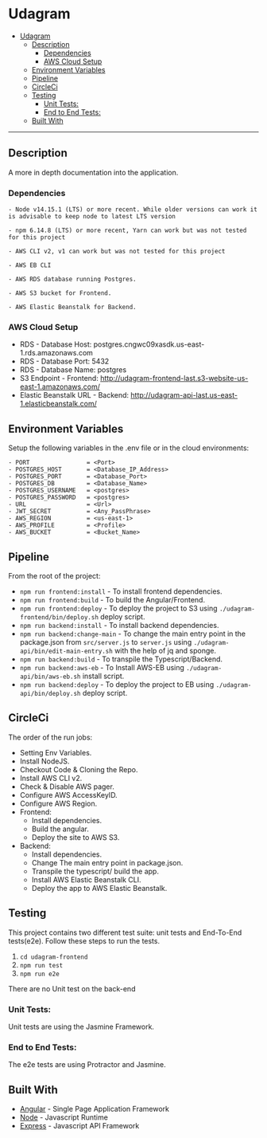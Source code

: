 # Udagram

- [Udagram](#udagram)
  - [Description](#description)
    - [Dependencies](#dependencies)
    - [AWS Cloud Setup](#aws-cloud-setup)
  - [Environment Variables](#environment-variables)
  - [Pipeline](#pipeline)
  - [CircleCi](#circleci)
  - [Testing](#testing)
    - [Unit Tests:](#unit-tests)
    - [End to End Tests:](#end-to-end-tests)
  - [Built With](#built-with)

---

## Description
A more in depth documentation into the application.

### Dependencies
```
- Node v14.15.1 (LTS) or more recent. While older versions can work it is advisable to keep node to latest LTS version

- npm 6.14.8 (LTS) or more recent, Yarn can work but was not tested for this project

- AWS CLI v2, v1 can work but was not tested for this project

- AWS EB CLI

- AWS RDS database running Postgres.

- AWS S3 bucket for Frontend.

- AWS Elastic Beanstalk for Backend.

```

### AWS Cloud Setup
- RDS - Database Host: postgres.cngwc09xasdk.us-east-1.rds.amazonaws.com
- RDS - Database Port: 5432
- RDS - Database Name: postgres
- S3 Endpoint - Frontend: http://udagram-frontend-last.s3-website-us-east-1.amazonaws.com/
- Elastic Beanstalk URL - Backend: http://udagram-api-last.us-east-1.elasticbeanstalk.com/

## Environment Variables
Setup the following variables in the .env file or in the cloud environments:
```
- PORT                = <Port>
- POSTGRES_HOST       = <Database_IP_Address>
- POSTGRES_PORT       = <Database_Port>
- POSTGRES_DB         = <Database_Name>
- POSTGRES_USERNAME   = <postgres>
- POSTGRES_PASSWORD   = <postgres>
- URL                 = <Url>
- JWT_SECRET          = <Any_PassPhrase>
- AWS_REGION          = <us-east-1>
- AWS_PROFILE         = <Profile>
- AWS_BUCKET          = <Bucket_Name>
```

## Pipeline
From the root of the project:
- `npm run frontend:install`    - To install frontend dependencies.
- `npm run frontend:build`      - To build the Angular/Frontend.
- `npm run frontend:deploy`     - To deploy the project to S3 using `./udagram-frontend/bin/deploy.sh` deploy script.
- `npm run backend:install`     - To install backend dependencies.
- `npm run backend:change-main` - To change the main entry point in the package.json from `src/server.js` to `server.js` using `./udagram-api/bin/edit-main-entry.sh` with the help of jq and sponge.
- `npm run backend:build`       - To transpile the Typescript/Backend.
- `npm run backend:aws-eb`      - To Install AWS-EB using `./udagram-api/bin/aws-eb.sh` install script.
- `npm run backend:deploy`      - To deploy the project to EB using `./udagram-api/bin/deploy.sh` deploy script.

## CircleCi
The order of the run jobs:
- Setting Env Variables.
- Install NodeJS.
- Checkout Code & Cloning the Repo.
- Install AWS CLI v2.
- Check & Disable AWS pager.
- Configure AWS AccessKeyID.
- Configure AWS Region.
- Frontend:
    - Install dependencies.
    - Build the angular.
    - Deploy the site to AWS S3.
- Backend:
    - Install dependencies.
    - Change The main entry point in package.json.
    - Transpile the typescript/ build the app.
    - Install AWS Elastic Beanstalk CLI.
    - Deploy the app to AWS Elastic Beanstalk.

## Testing
This project contains two different test suite: unit tests and End-To-End tests(e2e). Follow these steps to run the tests.

1. `cd udagram-frontend`
2. `npm run test`
3. `npm run e2e`

There are no Unit test on the back-end

### Unit Tests:
Unit tests are using the Jasmine Framework.

### End to End Tests:
The e2e tests are using Protractor and Jasmine.

## Built With
- [Angular](https://angular.io/) - Single Page Application Framework
- [Node](https://nodejs.org) - Javascript Runtime
- [Express](https://expressjs.com/) - Javascript API Framework
